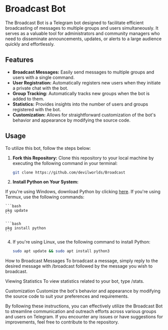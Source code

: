 # Broadcast Bot

The Broadcast Bot is a Telegram bot designed to facilitate efficient broadcasting of messages to multiple groups and users simultaneously. It serves as a valuable tool for administrators and community managers who need to disseminate announcements, updates, or alerts to a large audience quickly and effortlessly.

## Features

- **Broadcast Messages:** Easily send messages to multiple groups and users with a single command.
- **User Registration:** Automatically registers new users when they initiate a private chat with the bot.
- **Group Tracking:** Automatically tracks new groups when the bot is added to them.
- **Statistics:** Provides insights into the number of users and groups registered with the bot.
- **Customization:** Allows for straightforward customization of the bot's behavior and appearance by modifying the source code.

## Usage

To utilize this bot, follow the steps below:

1. **Fork this Repository:** Clone this repository to your local machine by executing the following command in your terminal:

   ```bash
   git clone https://github.com/devilworlds/Broadcast

2. **Install Python on Your System:**

  If you're using Windows, download Python by clicking [here](https://www.python.org/ftp/python/3.12.2/python-3.12.2-amd64.exe).
  If you're using Termux, use the following commands:

    ```bash
    pkg update
    ```

    ```bash
    pkg install python
    ```
4. If you're using Linux, use the following command to install Python:

   ```bash
   sudo apt update && sudo apt install python3


How to Broadcast Messages
To broadcast a message, simply reply to the desired message with /broadcast followed by the message you wish to broadcast.

Viewing Statistics
To view statistics related to your bot, type /stats.

Customization
Customize the bot's behavior and appearance by modifying the source code to suit your preferences and requirements.

By following these instructions, you can effectively utilize the Broadcast Bot to streamline communication and outreach efforts across various groups and users on Telegram. If you encounter any issues or have suggestions for improvements, feel free to contribute to the repository.

